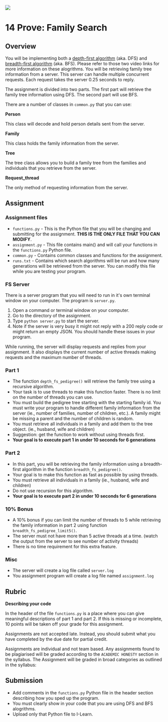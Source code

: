 ![](../site/banner.png)

# 14 Prove: Family Search

## Overview

You will be implementing both a [depth-first algorithm](https://www.youtube.com/watch?v=9RHO6jU--GU) (aka. DFS) and [breadth-first algorithm](https://www.youtube.com/watch?v=86g8jAQug04) (aka. BFS).  Please refer to those two video links for more information on these alogrithms.  You will be retrieving family tree information from a server.  This server can handle multiple concurrent requests.  Each request takes the server 0.25 seconds to reply.

The assignment is divided into two parts.  The first part will retrieve the family tree information using DFS.  The second part will use BFS.

There are a number of classes in `common.py` that you can use:

**Person**

This class will decode and hold person details sent from the server.

**Family**

This class holds the family information from the server.

**Tree**

The tree class allows you to build a family tree from the families and individuals that you retrieve from the server.

**Request_thread**

The only method of requesting information from the server.

## Assignment

### Assignment files

- `functions.py` - This is the Python file that you will be changing and submitting for the assignment.  **THIS IS THE ONLY FILE THAT YOU CAN MODIFY**.
- `assignment.py` - This file contains main() and will call your functions in the `functions.py` Python file.
- `common.py` - Contains common classes and functions for the assignment.
- `runs.txt` - Contains which search algorithms will be run and how many generations will be retrieved from the server.  You can modify this file while you are testing your program.

### FS Server

There is a server program that you will need to run in it's own terminal window on your computer.  The program is `server.py`.  

1. Open a command or terminal window on your computer.
1. Go to the directory of the assignment.
1. Type `python server.py` to start the server.
1. Note if the server is very busy it might not reply with a 200 reply code or might return an empty JSON.  You should handle these issues in your program.

While running, the server will display requests and replies from your assignment.  It also displays the current number of active threads making requests and the maximum number of threads.

### Part 1

- The function `depth_fs_pedigree()` will retrieve the family tree using a recursive algorithm.
- Your task is to use threads to make this function faster.  There is no limit on the number of threads you can use.
- You must build the pedigree tree starting with the starting family id.  You must write your program to handle different family information from the server (ie., number of families, number of children, etc.).  A family might be missing a parent and the number of children is random.
- You must retrieve all individuals in a family and add them to the tree object. (ie., husband, wife and children)
- Suggestion: get the function to work without using threads first.
- **Your goal is to execute part 1 in under 10 seconds for 6 generations**

### Part 2

- In this part, you will be retrieving the family information using a breadth-first algorithm in the function `breadth_fs_pedigree()`.
- Your goal is to make this function as fast as possible by using threads.
- You must retrieve all individuals in a family (ie., husband, wife and children)
- Do not use recursion for this algorithm.
- **Your goal is to execute part 2 in under 10 seconds for 6 generations**

### 10% Bonus

- A 10% bonus if you can limit the number of threads to 5 while retrieving the family information in part 2 using function `breadth_fs_pedigree_limit5()`.  
- The server must not have more than 5 active threads at a time. (watch the output from the server to see number of activity threads)
- There is no time requirement for this extra feature.


### Misc

- The server will create a log file called `server.log`
- You assignment program will create a log file named `assignment.log`

## Rubric

**Describing your code**

In the header of the file `functions.py` is a place where you can give meaningful descriptions of part 1 and part 2.  If this is missing or incomplete, 10 points will be taken off your grade for this assignment.

Assignments are not accepted late. Instead, you should submit what you have completed by the due date for partial credit.

Assignments are individual and not team based.  Any assignments found to be  plagiarised will be graded according to the `ACADEMIC HONESTY` section in the syllabus. The Assignment will be graded in broad categories as outlined in the syllabus:

## Submission

- Add comments in the `functions.py` Python file in the header section describing how you sped up the program.
- You must clearly show in your code that you are using DFS and BFS alogrithms.
- Upload only that Python file to I-Learn.


